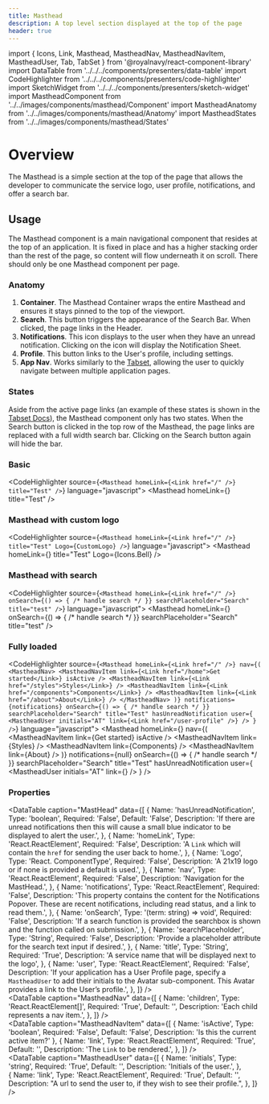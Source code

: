 ```yaml
---
title: Masthead
description: A top level section displayed at the top of the page
header: true
---
```


import { Icons, Link, Masthead, MastheadNav, MastheadNavItem, MastheadUser, Tab, TabSet } from '@royalnavy/react-component-library'
import DataTable from '../../../components/presenters/data-table'
import CodeHighlighter from '../../../components/presenters/code-highlighter'
import SketchWidget from '../../../components/presenters/sketch-widget'
import MastheadComponent from '../../images/components/masthead/Component'
import MastheadAnatomy from '../../images/components/masthead/Anatomy'
import MastheadStates from '../../images/components/masthead/States'


# Overview
The Masthead is a simple section at the top of the page that allows the developer to communicate the service logo, user profile, notifications, and offer a search bar.

<MastheadComponent />

## Usage

<TabSet>

<Tab title="Design">

  <SketchWidget name="Masthead" href="/design-system.sketch" />

  The Masthead component is a main navigational component that resides at the top of an application. It is fixed in place and has a higher stacking order than the rest of the page, so content will flow underneath it on scroll. There should only be one Masthead component per page.

  ### Anatomy

  <MastheadAnatomy />

  1. **Container**. The Masthead Container wraps the entire Masthead and ensures it stays pinned to the top of the viewport.
  2. **Search**. This button triggers the appearance of the Search Bar. When clicked, the page links in the Header.
  3. **Notifications**. This icon displays to the user when they have an unread notification. Clicking on the icon will display the Notification Sheet.
  4. **Profile**. This button links to the User's profile, including settings.
  5. **App Nav**. Works similarly to the [Tabset](/components/tab-set/), allowing the user to quickly navigate between multiple application pages.

### States
Aside from the active page links (an example of these states is shown in the [Tabset Docs](/components/tab-set/)), the Masthead component only has two states. When the Search button is clicked in the top row of the Masthead, the page links are replaced with a full width search bar. Clicking on the Search button again will hide the bar.
<MastheadStates />

</Tab>


<Tab title="Develop">

### Basic
<CodeHighlighter source={`<Masthead
  homeLink={<Link href="/" />}
  title="Test"
/>`} language="javascript">
<Masthead
  homeLink={<Link href="/" />}
  title="Test"
/>
</CodeHighlighter>

### Masthead with custom logo
<CodeHighlighter source={`<Masthead
  homeLink={<Link href="/" />}
  title="Test"
  Logo={CustomLogo}
/>`} language="javascript">
<Masthead
  homeLink={<Link href="/" />}
  title="Test"
  Logo={Icons.Bell}
/>
</CodeHighlighter>

### Masthead with search
<CodeHighlighter source={`<Masthead
  homeLink={<Link href="/" />}
  onSearch={() => { /* handle search */ }}
  searchPlaceholder="Search"
  title="test"
/>`} language="javascript">
<Masthead
  homeLink={<Link href="/" />}
  onSearch={() => { /* handle search */ }}
  searchPlaceholder="Search"
  title="test"
/>
</CodeHighlighter>

### Fully loaded
<CodeHighlighter source={`<Masthead
  homeLink={<Link href="/" />}
  nav={(
    <MastheadNav>
      <MastheadNavItem link={<Link href="/home">Get started</Link>} isActive />
      <MastheadNavItem link={<Link href="/styles">Styles</Link>} />
      <MastheadNavItem link={<Link href="/components">Components</Link>} />
      <MastheadNavItem link={<Link href="/about">About</Link>} />
    </MastheadNav>
  )}
  notifications={notifications}
  onSearch={() => { /* handle search */ }}
  searchPlaceholder="Search"
  title="Test"
  hasUnreadNotification
  user={
    <MastheadUser initials="AT" link={<Link href="/user-profile" />} />
  }
/>`} language="javascript">
<Masthead
  homeLink={<Link href="/" />}
  nav={(
    <MastheadNav>
      <MastheadNavItem link={<Link href="/home">Get started</Link>} isActive />
      <MastheadNavItem link={<Link href="/styles">Styles</Link>} />
      <MastheadNavItem link={<Link href="/components">Components</Link>} />
      <MastheadNavItem link={<Link href="/about">About</Link>} />
    </MastheadNav>
  )}
  notifications={null}
  onSearch={() => { /* handle search */ }}
  searchPlaceholder="Search"
  title="Test"
  hasUnreadNotification
  user={
    <MastheadUser initials="AT" link={<Link href="/user-profile" />} />
  }
/>
</CodeHighlighter>

### Properties
<DataTable caption="MastHead" data={[
  {
    Name: 'hasUnreadNotification',
    Type: 'boolean',
    Required: 'False',
    Default: 'False',
    Description: 'If there are unread notifications then this will cause a small blue indicator to be displayed to alert the user.',
  },
  {
    Name: 'homeLink',
    Type: 'React.ReactElement<LinkTypes>',
    Required: 'False',
    Description: 'A `Link` which will contain the `href` for sending the user back to home.',
  },
  {
    Name: 'Logo',
    Type: 'React. ComponentType',
    Required: 'False',
    Description: 'A 21x19 logo or if none is provided a default is used.',
  },
  {
    Name: 'nav',
    Type: 'React.ReactElement<ScrollableNavProps>',
    Required: 'False',
    Description: 'Navigation for the MastHead.',
  },
  {
    Name: 'notifications',
    Type: 'React.ReactElement<NotificationsProps>',
    Required: 'False',
    Description: 'This property contains the content for the Notifications Popover. These are recent notifications, including read status, and a link to read them.',
  },
  {
    Name: 'onSearch',
    Type: '(term: string) => void',
    Required: 'False',
    Description: 'If a search function is provided the searchbox is shown and the function called on submission.',
  },
  {
    Name: 'searchPlaceholder',
    Type: 'String',
    Required: 'False',
    Description: 'Provide a placeholder attribute for the search text input if desired.',
  },
  {
    Name: 'title',
    Type: 'String',
    Required: 'True',
    Description: 'A service name that will be displayed next to the logo',
  },
  {
    Name: 'user',
    Type: 'React.ReactElement<MastheadUserProps>',
    Required: 'False',
    Description: 'If your application has a User Profile page, specify a `MastheadUser` to add their initials to the Avatar sub-component. This Avatar provides a link to the User’s profile.',
  },
]} />
<br />
<DataTable caption="MastheadNav" data={[
  {
    Name: 'children',
    Type: 'React.ReactElement<ScrollableNavItemProps>[]',
    Required: 'True',
    Default: '',
    Description: 'Each child represents a nav item.',
  },
]} />
<br />
<DataTable caption="MastheadNavItem" data={[
  {
    Name: 'isActive',
    Type: 'boolean',
    Required: 'False',
    Default: 'False',
    Description: 'Is this the current active item?'
  },
  {
    Name: 'link',
    Type: 'React.ReactElement<LinkTypes>',
    Required: 'True',
    Default: '',
    Description: 'The `Link` to be rendered.',
  },
]} />
<br />
<DataTable caption="MastheadUser" data={[
  {
    Name: 'initials',
    Type: 'string',
    Required: 'True',
    Default: '',
    Description: 'Initials of the user.',
  },  
  {
    Name: 'link',
    Type: 'React.ReactElement<LinkTypes>',
    Required: 'True',
    Default: '',
    Description: "A url to send the user to, if they wish to see their profile.",
  },
]} />
</Tab>
</TabSet>
